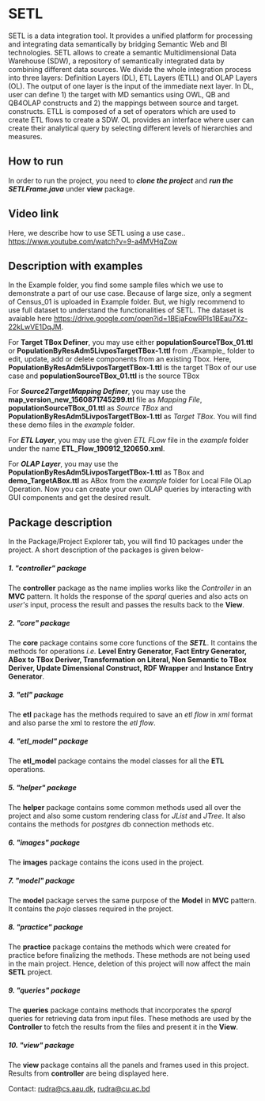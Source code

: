 # SETL
SETL is a data integration tool. It provides a unified platform for processing and integrating data semantically by bridging Semantic Web and BI technologies. SETL allows to create a semantic Multidimensional Data Warehouse (SDW), a repository of semantically integrated data by combining different data sources. We divide the whole integration process into three layers: Definition Layers (DL), ETL Layers (ETLL) and OLAP Layers (OL). The output of one layer is the input of the immediate next layer. In DL, user can define 1) the target with MD semantics using OWL, QB and QB4OLAP constructs and 2) the mappings between source and target. constructs. ETLL is composed of a set of operators which are used to create ETL flows to create a SDW. OL provides an interface where user can create their analytical query by selecting different levels of hierarchies and measures.
## How to run
In order to run the project, you need to ***clone the project*** and ***run the SETLFrame.java*** under **view** package.

## Video link
Here, we describe how to use SETL using a use case.. https://www.youtube.com/watch?v=9-a4MVHqZow



## Description with examples
In the Example folder, you find some sample files which we use to demonstrate a part of our use case. Because of large size, only a segment of Census_01 is uploaded in Example folder. But, we higly recommend to use full dataset to understand the functionalities of SETL. The dataset is avaiable here https://drive.google.com/open?id=1BEjaFowRPIs1BEau7Xz-22kLwVE1DqJM. 

For **Target TBox Definer**, you may use either **populationSourceTBox_01.ttl** or **PopulationByResAdm5LivposTargetTBox-1.ttl** from ./Example_ folder to edit, update, add or delete components from an existing Tbox. Here, **PopulationByResAdm5LivposTargetTBox-1.ttl** is the target TBox of our use case and **populationSourceTBox_01.ttl** is the source TBox  

For ***Source2TargetMapping Definer***, you may use the **map_version_new_1560871745299.ttl** file as _Mapping File_, **populationSourceTBox_01.ttl** as _Source TBox_ and **PopulationByResAdm5LivposTargetTBox-1.ttl** as _Target TBox_. You will find these demo files in the _example_ folder.

For ***ETL Layer***, you may use the given _ETL FLow_ file in the _example_ folder under the name **ETL_Flow_190912_120650.xml**.

For ***OLAP Layer***, you may use the **PopulationByResAdm5LivposTargetTBox-1.ttl** as TBox and **demo_TargetABox.ttl** as ABox from the _example_ folder for Local File OLap Operation. Now you can create your own OLAP queries by interacting with GUI components and get the desired result. 


## Package description
In the Package/Project Explorer tab, you will find 10 packages under the project. A short description of the packages is given below-
##### 1. "controller" package
The **controller** package as the name implies works like the _Controller_ in an **MVC** pattern. It holds the response of the _sparql_ queries and also acts on _user's_ input, process the result and passes the results back to the **View**.
##### 2. "core" package
The **core** package contains some core functions of the ***SETL***. It contains the methods for operations _i.e._ **Level Entry Generator, Fact Entry Generator, ABox to TBox Deriver, Transformation on Literal, Non Semantic to TBox Deriver, Update Dimensional Construct, RDF Wrapper** and **Instance Entry Generator**.
##### 3. "etl" package
The **etl** package has the methods required to save an _etl flow_ in _xml_ format and also parse the xml to restore the _etl flow_.
##### 4. "etl_model" package
The **etl_model** package contains the model classes for all the **ETL** operations.
##### 5. "helper" package
The **helper** package contains some common methods used all over the project and also some custom rendering class for _JList_ and _JTree_. It also contains the methods for _postgres_ db connection methods etc.
##### 6. "images" package
The **images** package contains the icons used in the project.
##### 7. "model" package
The **model** package serves the same purpose of the **Model** in **MVC** pattern. It contains the _pojo_ classes required in the project.
##### 8. "practice" package
The **practice** package contains the methods which were created for practice before finalizing the methods. These methods are not being used in the main project. Hence, deletion of this project will now affect the main **SETL** project.
##### 9. "queries" package
The **queries** package contains methods that incorporates the _sparql_ queries for retrieving data from input files. These methods are used by the **Controller** to fetch the results from the files and present it in the **View**.
##### 10. "view" package
The **view** package contains all the panels and frames used in this project. Results from **controller** are being displayed here.



Contact:
rudra@cs.aau.dk, rudra@cu.ac.bd
